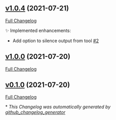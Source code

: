

## [v1.0.4](https://github.com/devlooped/dotnet-stop/tree/v1.0.4) (2021-07-21)

[Full Changelog](https://github.com/devlooped/dotnet-stop/compare/v1.0.0...v1.0.4)

:sparkles: Implemented enhancements:

- Add option to silence output from tool [\#2](https://github.com/devlooped/dotnet-stop/issues/2)

## [v1.0.0](https://github.com/devlooped/dotnet-stop/tree/v1.0.0) (2021-07-20)

[Full Changelog](https://github.com/devlooped/dotnet-stop/compare/v0.1.0...v1.0.0)

## [v0.1.0](https://github.com/devlooped/dotnet-stop/tree/v0.1.0) (2021-07-20)

[Full Changelog](https://github.com/devlooped/dotnet-stop/compare/76f763e690078a4ecd80fd482a7636fae3d68c36...v0.1.0)



\* *This Changelog was automatically generated by [github_changelog_generator](https://github.com/github-changelog-generator/github-changelog-generator)*
